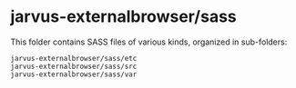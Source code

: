 # jarvus-externalbrowser/sass

This folder contains SASS files of various kinds, organized in sub-folders:

    jarvus-externalbrowser/sass/etc
    jarvus-externalbrowser/sass/src
    jarvus-externalbrowser/sass/var
